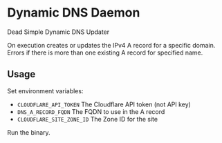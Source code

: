 # Dynamic DNS Daemon
Dead Simple Dynamic DNS Updater

On execution creates or updates the IPv4 A record for a specific domain. Errors if there is more than one existing A record for specified name.

## Usage
Set environment variables:
- `CLOUDFLARE_API_TOKEN` The Cloudflare API token (not API key)
- `DNS_A_RECORD_FQDN` The FQDN to use in the A record
- `CLOUDFLARE_SITE_ZONE_ID` The Zone ID for the site

Run the binary.
